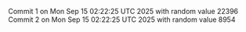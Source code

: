 Commit 1 on Mon Sep 15 02:22:25 UTC 2025 with random value 22396
Commit 2 on Mon Sep 15 02:22:25 UTC 2025 with random value 8954
